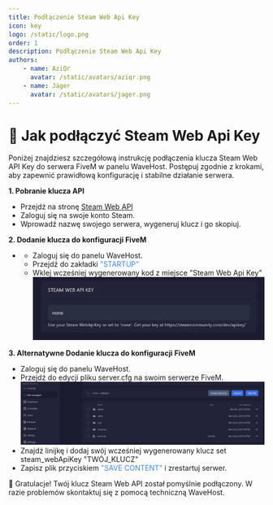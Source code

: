 ```yaml
---
title: Podłączenie Steam Web Api Key
icon: key
logo: /static/logo.png
order: 1
description: Podłączenie Steam Web Api Key
authors:
    - name: AziQr
      avatar: /static/avatars/aziqr.png
    - name: Jäger
      avatar: /static/avatars/jager.png
---
```


# 🔑 Jak podłączyć Steam Web Api Key
Poniżej znajdziesz szczegółową instrukcję podłączenia klucza Steam Web API Key do serwera FiveM w panelu WaveHost. Postępuj zgodnie z krokami, aby zapewnić prawidłową konfigurację i stabilne działanie serwera.


**1. Pobranie klucza API**
- Przejdź na stronę [Steam Web API](https://steamcommunity.com/dev/apikey/)
- Zaloguj się na swoje konto Steam.
- Wprowadź nazwę swojego serwera, wygeneruj klucz i go skopiuj.

**2. Dodanie klucza do konfiguracji FiveM**
- - Zaloguj się do panelu WaveHost.
  - Przejdź do zakładki <span style="color:rgb(67, 136, 233);">"STARTUP"</span>
  - Wklej wcześniej wygenerowany kod z miejsce "Steam Web Api Key"
         ![](/static/fivem/webapi0.png)

**3. Alternatywne Dodanie klucza do konfiguracji FiveM**
- Zaloguj się do panelu WaveHost.
- Przejdź do edycji pliku server.cfg na swoim serwerze FiveM.
     ![](/static/fivem/webapi1.png)
- Znajdź linijkę i dodaj swój wcześniej wygenerowany klucz set steam_webApiKey "TWÓJ_KLUCZ"
- Zapisz plik przyciskiem <span style="color:rgb(67, 136, 233);">"SAVE CONTENT"</span>  i zrestartuj serwer.


🎉 Gratulacje! Twój klucz Steam Web API został pomyślnie podłączony. W razie problemów skontaktuj się z pomocą techniczną WaveHost.
